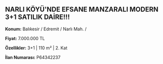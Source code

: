 ## NARLI KÖYÜ'NDE EFSANE MANZARALI MODERN 3+1 SATILIK DAİRE!!!

**Konum:** Balıkesir / Edremit / Narlı Mah. /

**Fiyat:** 7.000.000 TL

**Özellikler:** 3+1 | 110 m² | 2. Kat

**İlan Numarası:** P64342237
